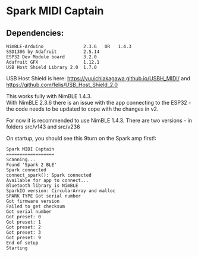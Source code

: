 # Spark MIDI Captain

    
## Dependencies:

```
NimBLE-Arduino               2.3.6   OR   1.4.3                     
SSD1306 by Adafruit          2.5.14     
ESP32 Dev Module board       3.2.0   
Adafruit GFX                 1.12.1
USB Host Shield Library 2.0  1.7.0   
```

USB Host Shield is here: https://yuuichiakagawa.github.io/USBH_MIDI/  and  https://github.com/felis/USB_Host_Shield_2.0     

This works fully with NimBLE 1.4.3.     
With NimBLE 2.3.6 there is an issue with the app connecting to the ESP32 - the code needs to be updated to cope with the changes in v2.    

For now it is recommended to use NimBLE 1.4.3. 
There are two versions - in folders src/v143 and src/v236    

On startup, you should see this 9turn on the Spark amp first!:

```
Spark MIDI Captain
==================
Scanning...
Found 'Spark 2 BLE'
Spark connected
connect_spark(): Spark connected
Available for app to connect...
Bluetooth library is NimBLE
SparkIO version: CircularArray and malloc
SPARK TYPE Got serial number
Got firmware version
Failed to get checksum
Got serial number
Got preset: 0
Got preset: 1
Got preset: 2
Got preset: 3
Got preset: 9
End of setup
Starting
```





